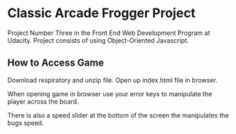 <h1>Classic Arcade Frogger Project</h1>

<p>Project Number Three in the Front End Web Development Program at Udacity. Project consists of using Object-Oriented Javascript.</p>

<h2>How to Access Game</h2>

<p>Download respiratory and unzip file. Open up index.html file in browser. </p>

<p>When opening game in browser use your error keys to manipulate the player across the board. </p>

<p>There is also a speed slider at the bottom of the screen the manipulates the bugs speed.</p>
